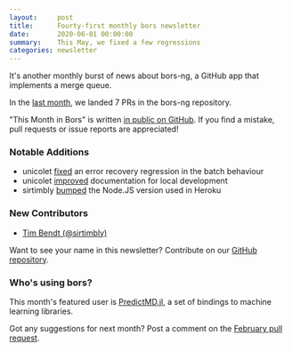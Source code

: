 ```yaml
---
layout:     post
title:      Fourty-first monthly bors newsletter
date:       2020-06-01 00:00:00
summary:    This May, we fixed a few regressions
categories: newsletter
---
```


It's another monthly burst of news about bors-ng, a GitHub app that implements a merge queue.

In the [last month](https://github.com/bors-ng/bors-ng/pulls?utf8=%E2%9C%93&q=is%3Apr%20is%3Amerged%20closed%3A2020-05-01..2020-05-31),
we landed 7 PRs in the bors-ng repository.

"This Month in Bors" is written [in public on GitHub][GitHub for TMiB].
If you find a mistake, pull requests or issue reports are appreciated!

[GitHub for TMiB]: https://github.com/bors-ng/bors-ng.github.io


### Notable Additions

* unicolet [fixed](https://github.com/bors-ng/bors-ng/pull/957) an error recovery regression in the batch behaviour
* unicolet [improved](https://github.com/bors-ng/bors-ng/pull/963) documentation for local development
* sirtimbly [bumped](https://github.com/bors-ng/bors-ng/pull/970) the Node.JS version used in Heroku


### New Contributors

* [Tim Bendt (@sirtimbly)](https://github.com/sirtimbly)

Want to see your name in this newsletter? Contribute on our [GitHub repository](https://github.com/bors-ng/bors-ng).


### Who's using bors?

This month's featured user is [PredictMD.jl](https://github.com/bcbi/PredictMD.jl), a set of bindings to machine learning libraries.

Got any suggestions for next month?
Post a comment on the [February pull request](https://github.com/bors-ng/bors-ng.github.io/pull/___).
